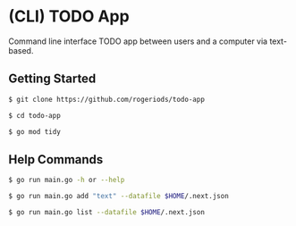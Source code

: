 # (CLI) TODO App

Command line interface TODO app between users and a computer via text-based.

## Getting Started

```bash
$ git clone https://github.com/rogeriods/todo-app

$ cd todo-app

$ go mod tidy
```

## Help Commands

```bash
$ go run main.go -h or --help

$ go run main.go add "text" --datafile $HOME/.next.json

$ go run main.go list --datafile $HOME/.next.json

```
